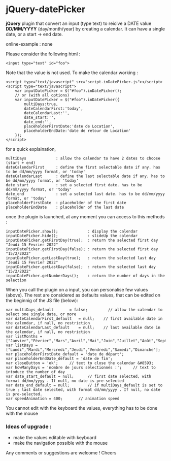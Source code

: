 # jQuery-datePicker

**jQuery** plugin that convert an input (type text) to reicive a DATE value **DD/MM/YYYY** (day/month/year) by creating a calendar. It can have a single date, or a start -> end date.

online-example : none

Please consider the following html :

    <input type="text" id="foo">

Note that the value is not used. To make the calendar working :

    <script type="text/javascript" src="script-inDatePicker.js"></script>
    <script type="text/javascript">
        var inputDatePicker = $("#foo").inDatePicker();
        // or (with all options)
        var inputDatePicker = $("#foo").inDatePicker({
            multiDays:true,
            dateCalendarFirst:'today',
            dateCalendarLast:'',
            date_start:'',
            date_end:'',
            placeholderFirstDate:'date de Location',
            placeholderEndDate:'date de retour de Location'
        });
    </script>

for a quick explaination,

    multiDays             : allow the calendar to have 2 dates to choose (start + end)
    dateCalendarFirst     : define the first selectable date if any. has to be dd/mm/yyyy format, or 'today'
    dateCalendarLast      : define the last selectable date if any. has to be dd/mm/yyyy format, or 'today'
    date_start            : set a selected first date. has to be dd/mm/yyyy format, or 'today'
    date_end              : set a selected last date. has to be dd/mm/yyyy format, or 'today'
    placeholderFirstDate  : placeholder of the first date
    placeholderEndDate    : placeholder of the last date

once the plugin is launched, at any moment you can access to this methods :

    inputDatePicker.show();             : display the calendar
    inputDatePicker.hide();             : slideUp the calendar
    inputDatePicker.getFirstDay(true);  : return the selected first day "Jeudi 15 Fevrier 2022"
    inputDatePicker.getFirstDay(false); : return the selected first day "15/2/2022"
    inputDatePicker.getLastDay(true);   : return the selected last day "Jeudi 15 Fevrier 2022"
    inputDatePicker.getLastDay(false);  : return the selected last day "15/2/2022"
    inputDatePicker.getNumberDays();    : return the number of days in the selection

When you call the plugin on a input, you can personalise few values (above). The rest are considered as defaults values, that can be edited on the beginnig of the JS file (below):

	var	multiDays_default		= false;         // allow the calendar to select one single date, or more
	var	dateCalendarFirst_default	= null;    // first available date in the calendar, if null, no restriction
	var	dateCalendarLast_default	= null;    // last available date in the calendar, if null, no restriction
	var	listMonths = ["Janvier","Février","Mars","Avril","Mai","Juin","Juillet","Août","Septembre","Octobre","Novembre","Décembre"];
	var	listDays = ["Lundi","Mardi","Mercredi","Jeudi","Vendredi","Samedi","Dimanche"];
	var	placeholderFirstDate_default = 'date de départ';
	var	placeholderEndDate_default = 'date de fin';
	var	closeButton = 'ok';		// text to close the calendar &#8593;
	var	howManyDays = 'nombre de jours sélectionnés :';		// text to intoduce the number of day
	var	date_start_default = null;		// first date selected, with format dd/mm/yyyy . If null, no date is pre-selected
	var	date_end_default = null;		// if multiDays_default is set to true ; last date selected, with format dd/mm/yyyy . If null, no date is pre-selected.
	var	speedAnimation = 400;		// animation speed

You cannot edit with the keyboard the values, everything has to be done with the mouse


### Ideas of upgrade :

 - make the values editable with keyboard
 - make the navigation possible with the mouse


Any comments or suggestions are welcome !
Cheers
